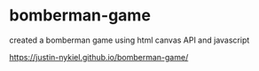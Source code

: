 # bomberman-game
created a bomberman game using html canvas API and javascript

https://justin-nykiel.github.io/bomberman-game/
